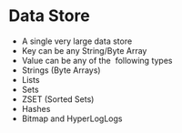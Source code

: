 
# Data Store

- A single very large data store
- Key can be any String/Byte Array
- Value can be any of the  following types
- Strings (Byte Arrays)
- Lists
- Sets
- ZSET (Sorted Sets)
- Hashes
- Bitmap and HyperLogLogs
